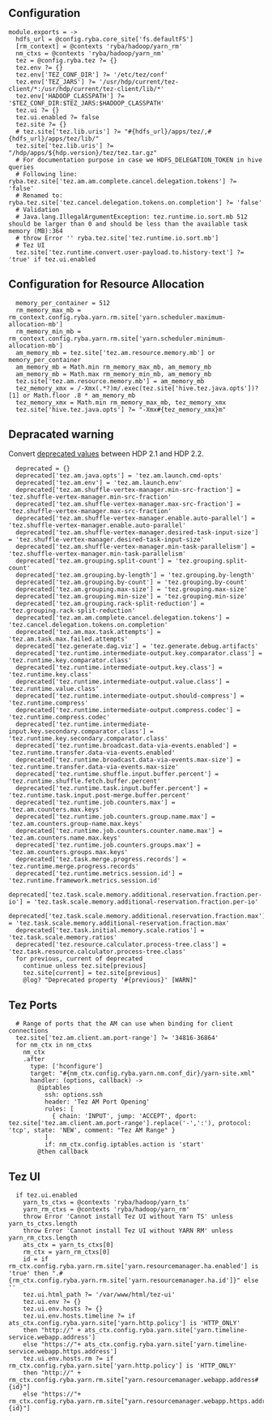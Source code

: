 
## Configuration

    module.exports = ->
      hdfs_url = @config.ryba.core_site['fs.defaultFS']
      [rm_context] = @contexts 'ryba/hadoop/yarn_rm'
      nm_ctxs = @contexts 'ryba/hadoop/yarn_nm'
      tez = @config.ryba.tez ?= {}
      tez.env ?= {}
      tez.env['TEZ_CONF_DIR'] ?= '/etc/tez/conf'
      tez.env['TEZ_JARS'] ?= '/usr/hdp/current/tez-client/*:/usr/hdp/current/tez-client/lib/*'
      tez.env['HADOOP_CLASSPATH'] ?= '$TEZ_CONF_DIR:$TEZ_JARS:$HADOOP_CLASSPATH'
      tez.ui ?= {}
      tez.ui.enabled ?= false
      tez.site ?= {}
      # tez.site['tez.lib.uris'] ?= "#{hdfs_url}/apps/tez/,#{hdfs_url}/apps/tez/lib/"
      tez.site['tez.lib.uris'] ?= "/hdp/apps/${hdp.version}/tez/tez.tar.gz"
      # For documentation purpose in case we HDFS_DELEGATION_TOKEN in hive queries
      # Following line: ryba.tez.site['tez.am.am.complete.cancel.delegation.tokens'] ?= 'false'
      # Renamed to: ryba.tez.site['tez.cancel.delegation.tokens.on.completion'] ?= 'false'
      # Validation
      # Java.lang.IllegalArgumentException: tez.runtime.io.sort.mb 512 should be larger than 0 and should be less than the available task memory (MB):364
      # throw Error '' ryba.tez.site['tez.runtime.io.sort.mb']
      # Tez UI
      tez.site['tez.runtime.convert.user-payload.to.history-text'] ?= 'true' if tez.ui.enabled

## Configuration for Resource Allocation

      memory_per_container = 512
      rm_memory_max_mb = rm_context.config.ryba.yarn.rm.site['yarn.scheduler.maximum-allocation-mb']
      rm_memory_min_mb = rm_context.config.ryba.yarn.rm.site['yarn.scheduler.minimum-allocation-mb']
      am_memory_mb = tez.site['tez.am.resource.memory.mb'] or memory_per_container
      am_memory_mb = Math.min rm_memory_max_mb, am_memory_mb
      am_memory_mb = Math.max rm_memory_min_mb, am_memory_mb
      tez.site['tez.am.resource.memory.mb'] = am_memory_mb
      tez_memory_xmx = /-Xmx(.*?)m/.exec(tez.site['hive.tez.java.opts'])?[1] or Math.floor .8 * am_memory_mb
      tez_memory_xmx = Math.min rm_memory_max_mb, tez_memory_xmx
      tez.site['hive.tez.java.opts'] ?= "-Xmx#{tez_memory_xmx}m"

## Depracated warning

Convert [deprecated values][dep] between HDP 2.1 and HDP 2.2.

      deprecated = {}
      deprecated['tez.am.java.opts'] = 'tez.am.launch.cmd-opts'
      deprecated['tez.am.env'] = 'tez.am.launch.env'
      deprecated['tez.am.shuffle-vertex-manager.min-src-fraction'] = 'tez.shuffle-vertex-manager.min-src-fraction'
      deprecated['tez.am.shuffle-vertex-manager.max-src-fraction'] = 'tez.shuffle-vertex-manager.max-src-fraction'
      deprecated['tez.am.shuffle-vertex-manager.enable.auto-parallel'] = 'tez.shuffle-vertex-manager.enable.auto-parallel'
      deprecated['tez.am.shuffle-vertex-manager.desired-task-input-size'] = 'tez.shuffle-vertex-manager.desired-task-input-size'
      deprecated['tez.am.shuffle-vertex-manager.min-task-parallelism'] = 'tez.shuffle-vertex-manager.min-task-parallelism'
      deprecated['tez.am.grouping.split-count'] = 'tez.grouping.split-count'
      deprecated['tez.am.grouping.by-length'] = 'tez.grouping.by-length'
      deprecated['tez.am.grouping.by-count'] = 'tez.grouping.by-count'
      deprecated['tez.am.grouping.max-size'] = 'tez.grouping.max-size'
      deprecated['tez.am.grouping.min-size'] = 'tez.grouping.min-size'
      deprecated['tez.am.grouping.rack-split-reduction'] = 'tez.grouping.rack-split-reduction'
      deprecated['tez.am.am.complete.cancel.delegation.tokens'] = 'tez.cancel.delegation.tokens.on.completion'
      deprecated['tez.am.max.task.attempts'] = 'tez.am.task.max.failed.attempts'
      deprecated['tez.generate.dag.viz'] = 'tez.generate.debug.artifacts'
      deprecated['tez.runtime.intermediate-output.key.comparator.class'] = 'tez.runtime.key.comparator.class'
      deprecated['tez.runtime.intermediate-output.key.class'] = 'tez.runtime.key.class'
      deprecated['tez.runtime.intermediate-output.value.class'] = 'tez.runtime.value.class'
      deprecated['tez.runtime.intermediate-output.should-compress'] = 'tez.runtime.compress'
      deprecated['tez.runtime.intermediate-output.compress.codec'] = 'tez.runtime.compress.codec'
      deprecated['tez.runtime.intermediate-input.key.secondary.comparator.class'] = 'tez.runtime.key.secondary.comparator.class'
      deprecated['tez.runtime.broadcast.data-via-events.enabled'] = 'tez.runtime.transfer.data-via-events.enabled'
      deprecated['tez.runtime.broadcast.data-via-events.max-size'] = 'tez.runtime.transfer.data-via-events.max-size'
      deprecated['tez.runtime.shuffle.input.buffer.percent'] = 'tez.runtime.shuffle.fetch.buffer.percent'
      deprecated['tez.runtime.task.input.buffer.percent'] = 'tez.runtime.task.input.post-merge.buffer.percent'
      deprecated['tez.runtime.job.counters.max'] = 'tez.am.counters.max.keys'
      deprecated['tez.runtime.job.counters.group.name.max'] = 'tez.am.counters.group-name.max.keys'
      deprecated['tez.runtime.job.counters.counter.name.max'] = 'tez.am.counters.name.max.keys'
      deprecated['tez.runtime.job.counters.groups.max'] = 'tez.am.counters.groups.max.keys'
      deprecated['tez.task.merge.progress.records'] = 'tez.runtime.merge.progress.records'
      deprecated['tez.runtime.metrics.session.id'] = 'tez.runtime.framework.metrics.session.id'
      deprecated['tez.task.scale.memory.additional.reservation.fraction.per-io'] = 'tez.task.scale.memory.additional-reservation.fraction.per-io'
      deprecated['tez.task.scale.memory.additional.reservation.fraction.max'] = 'tez.task.scale.memory.additional-reservation.fraction.max'
      deprecated['tez.task.initial.memory.scale.ratios'] = 'tez.task.scale.memory.ratios'
      deprecated['tez.resource.calculator.process-tree.class'] = 'tez.task.resource.calculator.process-tree.class'
      for previous, current of deprecated
        continue unless tez.site[previous]
        tez.site[current] = tez.site[previous]
        @log? "Deprecated property '#{previous}' [WARN]"

## Tez Ports

      # Range of ports that the AM can use when binding for client connections
      tez.site['tez.am.client.am.port-range'] ?= '34816-36864'
      for nm_ctx in nm_ctxs
        nm_ctx
        .after
          type: ['hconfigure']
          target: "#{nm_ctx.config.ryba.yarn.nm.conf_dir}/yarn-site.xml"
          handler: (options, callback) ->
            @iptables
              ssh: options.ssh
              header: 'Tez AM Port Opening'
              rules: [
                { chain: 'INPUT', jump: 'ACCEPT', dport: tez.site['tez.am.client.am.port-range'].replace('-',':'), protocol: 'tcp', state: 'NEW', comment: "Tez AM Range" }
              ]
              if: nm_ctx.config.iptables.action is 'start'
            @then callback

## Tez UI

      if tez.ui.enabled
        yarn_ts_ctxs = @contexts 'ryba/hadoop/yarn_ts'
        yarn_rm_ctxs = @contexts 'ryba/hadoop/yarn_rm'
        throw Error 'Cannot install Tez UI without Yarn TS' unless yarn_ts_ctxs.length
        throw Error 'Cannot install Tez UI without YARN RM' unless yarn_rm_ctxs.length
        ats_ctx = yarn_ts_ctxs[0]
        rm_ctx = yarn_rm_ctxs[0]
        id = if rm_ctx.config.ryba.yarn.rm.site['yarn.resourcemanager.ha.enabled'] is 'true' then ".#{rm_ctx.config.ryba.yarn.rm.site['yarn.resourcemanager.ha.id']}" else ''
        tez.ui.html_path ?= '/var/www/html/tez-ui'
        tez.ui.env ?= {}
        tez.ui.env.hosts ?= {}
        tez.ui.env.hosts.timeline ?= if ats_ctx.config.ryba.yarn.site['yarn.http.policy'] is 'HTTP_ONLY'
        then "http://" + ats_ctx.config.ryba.yarn.site['yarn.timeline-service.webapp.address']
        else "https://"+ ats_ctx.config.ryba.yarn.site['yarn.timeline-service.webapp.https.address']
        tez.ui.env.hosts.rm ?= if rm_ctx.config.ryba.yarn.site['yarn.http.policy'] is 'HTTP_ONLY'
        then "http://" + rm_ctx.config.ryba.yarn.rm.site["yarn.resourcemanager.webapp.address#{id}"]
        else "https://"+ rm_ctx.config.ryba.yarn.rm.site["yarn.resourcemanager.webapp.https.address#{id}"]

[tez]: http://tez.apache.org/
[instructions]: (http://docs.hortonworks.com/HDPDocuments/HDP2/HDP-2.2.0/HDP_Man_Install_v22/index.html#Item1.8.4)
[dep]: http://docs.hortonworks.com/HDPDocuments/HDP2/HDP-2.2.4/bk_upgrading_hdp_manually/content/start-tez-21.html
